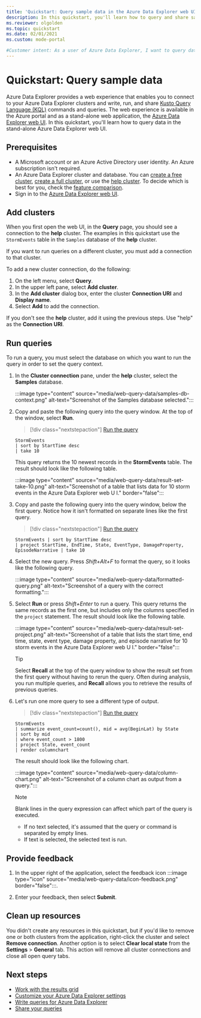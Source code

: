 ```yaml
---
title: 'Quickstart: Query sample data in the Azure Data Explorer web UI'
description: In this quickstart, you'll learn how to query and share sample data in the Azure Data Explorer web UI.
ms.reviewer: olgolden
ms.topic: quickstart
ms.date: 02/01/2021
ms.custom: mode-portal

#Customer intent: As a user of Azure Data Explorer, I want to query data in the Web UI and share data. This will allow me to understand my data and share analysis with colleagues.
---
```

# Quickstart: Query sample data

Azure Data Explorer provides a web experience that enables you to connect to your Azure Data Explorer clusters and write, run, and share [Kusto Query Language (KQL)](kusto/query/index.md) commands and queries. The web experience is available in the Azure portal and as a stand-alone web application, the [Azure Data Explorer web UI](https://dataexplorer.azure.com). In this quickstart, you'll learn how to query data in the stand-alone Azure Data Explorer web UI.

## Prerequisites

* A Microsoft account or an Azure Active Directory user identity. An Azure subscription isn't required.
* An Azure Data Explorer cluster and database.  You can [create a free cluster](start-for-free-web-ui.md), [create a full cluster](create-cluster-database-portal.md),  or use the [help cluster](https://dataexplorer.azure.com/clusters/help). To decide which is best for you, check the [feature comparison](start-for-free.md#feature-comparison).
* Sign in to the [Azure Data Explorer web UI](https://dataexplorer.azure.com/).

## Add clusters

When you first open the web UI, in the **Query** page, you should see a connection to the **help** cluster. The examples in this quickstart use the `StormEvents` table in the `Samples` database of the **help** cluster.

If you want to run queries on a different cluster, you must add a connection to that cluster.

To add a new cluster connection, do the following:

1. On the left menu, select **Query**.
1. In the upper left pane, select **Add cluster**.
1. In the **Add cluster** dialog box, enter the cluster **Connection URI** and **Display name**.
1. Select **Add** to add the connection.

If you don't see the **help** cluster, add it using the previous steps. Use "help" as the **Connection URI**.

## Run queries

To run a query, you must select the database on which you want to run the query in order to set the query context.

1. In the **Cluster connection** pane, under the **help** cluster, select the **Samples** database.

    :::image type="content" source="media/web-query-data/samples-db-context.png" alt-text="Screenshot of the Samples database selected.":::

1. Copy and paste the following query into the query window. At the top of the window, select **Run**.

    > [!div class="nextstepaction"]
    > <a href="https://dataexplorer.azure.com/clusters/help/databases/Samples?query=H4sIAAAAAAAAAwsuyS/KdS1LzSsp5qpRKM4vKlFIqlQILkksKgnJzE1VSEktTgZKlCRmpyoYGgAAl2udPi4AAAA=" target="_blank">Run the query</a>

    ```kusto
    StormEvents
    | sort by StartTime desc
    | take 10
    ```

    This query returns the 10 newest records in the **StormEvents** table. The result should look like the following table.

    :::image type="content" source="media/web-query-data/result-set-take-10.png" alt-text="Screenshot of a table that lists data for 10 storm events in the Azure Data Explorer web U I." border="false":::

1. Copy and paste the following query into the query window, below the first query. Notice how it isn't formatted on separate lines like the first query.

    > [!div class="nextstepaction"]
    > <a href="https://dataexplorer.azure.com/clusters/help/databases/Samples?query=H4sIAAAAAAAAA0WMQQrDMBAD73mFHtBD+4fmWgrJB7bxUtzirFmLgCGP74YeotNIA5poXsZNVzbsaObEq2OiOOdcFEnbggGRHdXtowtPe8G4pj/ExqMfT3OvgXcp8tanW1VnD1Vzs6QPcRfmTeOQ8lXcrj+ZB1DRhAAAAA==" target="_blank">Run the query</a>

    ```kusto
    StormEvents | sort by StartTime desc 
    | project StartTime, EndTime, State, EventType, DamageProperty, EpisodeNarrative | take 10
    ```

1. Select the new query. Press *Shift+Alt+F* to format the query, so it looks like the following query.

    :::image type="content" source="media/web-query-data/formatted-query.png" alt-text="Screenshot of a query with the correct formatting.":::

1. Select **Run** or press *Shift+Enter* to run a query. This query returns the same records as the first one, but includes only the columns specified in the `project` statement. The result should look like the following table.

    :::image type="content" source="media/web-query-data/result-set-project.png" alt-text="Screenshot of a table that lists the start time, end time, state, event type, damage property, and episode narrative for 10 storm events in the Azure Data Explorer web U I." border="false":::

    > [!TIP]
    > Select **Recall** at the top of the query window to show the result set from the first query without having to rerun the query. Often during analysis, you run multiple queries, and **Recall** allows you to retrieve the results of previous queries.

1. Let's run one more query to see a different type of output.

    > [!div class="nextstepaction"]
    > <a href="https://dataexplorer.azure.com/clusters/help/databases/Samples?query=H4sIAAAAAAAAA1WMsQ7CQAxDd74iYyt1KBtLGZDY2PoBKFyj9hBJUJprBeLjuYMFFkv2s927Gh8XEp83L5gTM1p8ElCJzkGTePfRqm6A4wAd4DJWBxqjnNBruDygd3QqazUvPteyWyeyvx/Yw3bXthndTa8U/DtsfjsZGslABkFviSVMaP4GmKtNLqQAAAA=" target="_blank">Run the query</a>

    ```kusto
    StormEvents
    | summarize event_count=count(), mid = avg(BeginLat) by State
    | sort by mid
    | where event_count > 1800
    | project State, event_count
    | render columnchart
    ```

    The result should look like the following chart.

    :::image type="content" source="media/web-query-data/column-chart.png" alt-text="Screenshot of a column chart as output from a query.":::

    > [!NOTE]
    > Blank lines in the query expression can affect which part of the query is executed.
    >
    > * If no text selected, it's assumed that the query or command is separated by empty lines.
    > * If text is selected, the selected text is run.

## Provide feedback

1. In the upper right of the application, select the feedback icon :::image type="icon" source="media/web-query-data/icon-feedback.png" border="false":::.

1. Enter your feedback, then select **Submit**.

## Clean up resources

You didn't create any resources in this quickstart, but if you'd like to remove one or both clusters from the application, right-click the cluster and select **Remove connection**.
Another option is to select **Clear local state** from the **Settings** > **General** tab. This action will remove all cluster connections and close all open query tabs.

## Next steps

* [Work with the results grid](web-results-grid.md)
* [Customize your Azure Data Explorer settings](web-customize-settings.md)
* [Write queries for Azure Data Explorer](/azure/data-explorer/kusto/query/tutorials/learn-common-operators)
* [Share your queries](web-share-queries.md)